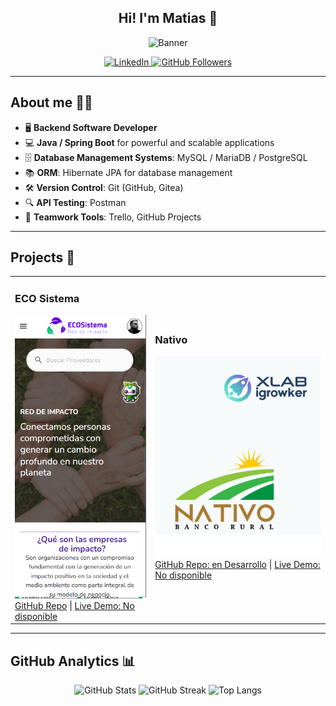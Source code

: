 ## <div align="center">Hi! I'm Matias 👋</div>

<p align="center">
  <img src="https://github.com/user-attachments/assets/68b71ec1-eeb9-42b0-8da5-867f89554098" alt="Banner" />
</p>

<!-- Aquí podrías cambiar la imagen del banner si prefieres algo más retro o en estilo pixel art -->
<!-- Ejemplo de banner retro: https://github.com/path/to/pixel-art-banner.png -->

<div align="center">
  <!-- Badges con enlaces personalizados -->
  <a href="https://www.linkedin.com/in/mnm-dev" target="_blank">
    <img src="https://img.shields.io/badge/-LinkedIn-blue?style=flat-square&logo=Linkedin&logoColor=white" alt="LinkedIn" />
  </a>
  <a href="https://github.com/mdev-repos?tab=followers">
    <img src="https://img.shields.io/github/followers/mdev-repos?label=GitHub%20Followers&style=flat-square" alt="GitHub Followers" />
  </a>
  <!-- Puedes agregar más badges según tus preferencias -->
</div>

---

## About me 👨‍💻

- 🖥️ **Backend Software Developer**
- 💻 **Java / Spring Boot** for powerful and scalable applications
- 🗄️ **Database Management Systems**: MySQL / MariaDB / PostgreSQL
- 📚 **ORM**: Hibernate JPA for database management
- 🛠️ **Version Control**: Git (GitHub, Gitea)
- 🔍 **API Testing**: Postman
- 🤝 **Teamwork Tools**: Trello, GitHub Projects

---

## Projects 🚀

<!-- Aquí te sugiero un diseño simple pero elegante para los proyectos -->

<div align="center">
  <table>
    <tr>
      <td>
        <h3>ECO Sistema</h3>
        <a href="https://github.com/mdev-repos/EcoSistema-WebApp-v01"><img src="https://github.com/mdev-repos/mdev-repos/blob/main/assets/ECOSistema-03.png" alt="Project Screenshot"></a>
        <br/>
        <a href="https://github.com/mdev-repos/EcoSistema-WebApp-v01">GitHub Repo</a> | 
        <a href="#">Live Demo: No disponible</a>
      </td>
      <td>
        <h3>Nativo</h3>
        <a href="https://link-to-project.com"><img src="https://github.com/mdev-repos/mdev-repos/blob/main/assets/Nativo-01.png" alt="Project Screenshot"></a>
        <br/>
        <a href="#">GitHub Repo: en Desarrollo</a> | 
        <a href="#">Live Demo: No disponible</a>
      </td>
    </tr>
    <!-- Puedes agregar más proyectos aquí -->
  </table>
</div>

---

## GitHub Analytics 📊

<p align="center">
  <img src="https://github-readme-stats.vercel.app/api?username=mdev-repos&show_icons=true&theme=radical" alt="GitHub Stats" />
  <img src="https://github-readme-streak-stats.herokuapp.com/?user=mdev-repos&theme=radical" alt="GitHub Streak" />
  <img src="https://github-readme-stats.vercel.app/api/top-langs/?username=mdev-repos&layout=compact&theme=radical" alt="Top Langs" />
</p>

<!-- Puedes explorar más métricas en: https://github.com/anuraghazra/github-readme-stats -->


<!--
**mdev-repos/mdev-repos** is a ✨ _special_ ✨ repository because its `README.md` (this file) appears on your GitHub profile.

Here are some ideas to get you started:

- 🔭 I’m currently working on ...
- 🌱 I’m currently learning ...
- 👯 I’m looking to collaborate on ...
- 🤔 I’m looking for help with ...
- 💬 Ask me about ...
- 📫 How to reach me: ...
- 😄 Pronouns: ...
- ⚡ Fun fact: ...
-->
